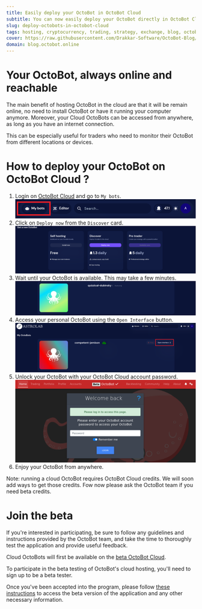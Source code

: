 ```yaml
---
title: Easily deploy your OctoBot in OctoBot Cloud
subtitle: You can now easily deploy your OctoBot directly in OctoBot Cloud
slug: deploy-octobots-in-octobot-cloud
tags: hosting, cryptocurrency, trading, strategy, exchange, blog, octobot cloud
cover: https://raw.githubusercontent.com/Drakkar-Software/OctoBot-Blog/master/resources/images/octobots-in-octobot-cloud/cover.png
domain: blog.octobot.online
--- 
```



# Your OctoBot, always online and reachable

The main benefit of hosting OctoBot in the cloud are that it will be remain online, no need to install OctoBot or have it running your computer anymore.
Moreover, your Cloud OctoBots can be accessed from anywhere, as long as you have an internet connection. 

This can be especially useful for traders who need to monitor their OctoBot from different locations or devices.


# How to deploy your OctoBot on OctoBot Cloud ?

1. Login on [OctoBot Cloud](https://www.octobot.cloud/) and go to `My bots`.
![my-bots-button](https://raw.githubusercontent.com/Drakkar-Software/OctoBot-Blog/master/resources/images/octobots-in-octobot-cloud/my-bots-button.jpg)
2. Click on `Deploy now` from the `Discover` card.
![deploy-now](https://raw.githubusercontent.com/Drakkar-Software/OctoBot-Blog/master/resources/images/octobots-in-octobot-cloud/deploy-now.jpg)
3. Wait until your OctoBot is available. This may take a few minutes.
![deploying](https://raw.githubusercontent.com/Drakkar-Software/OctoBot-Blog/master/resources/images/octobots-in-octobot-cloud/deploying.png)
4. Access your personal OctoBot using the `Open Interface` button.
![open-interface](https://raw.githubusercontent.com/Drakkar-Software/OctoBot-Blog/master/resources/images/octobots-in-octobot-cloud/open-interface.png)
5. Unlock your OctoBot with your OctoBot Cloud account password.
![login](https://raw.githubusercontent.com/Drakkar-Software/OctoBot-Blog/master/resources/images/octobots-in-octobot-cloud/login.png)
6. Enjoy your OctoBot from anywhere. 

Note: running a cloud OctoBot requires OctoBot Cloud credits. We will soon add ways to get those credits. Fow now please ask the OctoBot team if you need beta credits.


# Join the beta

If you're interested in participating, be sure to follow any guidelines and instructions provided by the OctoBot team, and take the time to thoroughly test the application and provide useful feedback.


Cloud OctoBots will first be available on the [beta OctoBot Cloud](https://beta.octobot.cloud/).

To participate in the beta testing of OctoBot's cloud hosting, you'll need to sign up to be a beta tester.

Once you've been accepted into the program, please follow [these instructions](https://octobot.click/Y0DOAL) to access the beta version of the application and any other necessary information.
